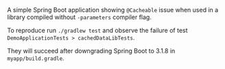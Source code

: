 A simple Spring Boot application showing `@Cacheable` issue when used in a library compiled without `-parameters` compiler flag.

To reproduce run `./gradlew test` and observe the failure of test `DemoApplicationTests > cachedDataLibTests`.

They will succeed after downgrading Spring Boot to 3.1.8 in `myapp/build.gradle`.